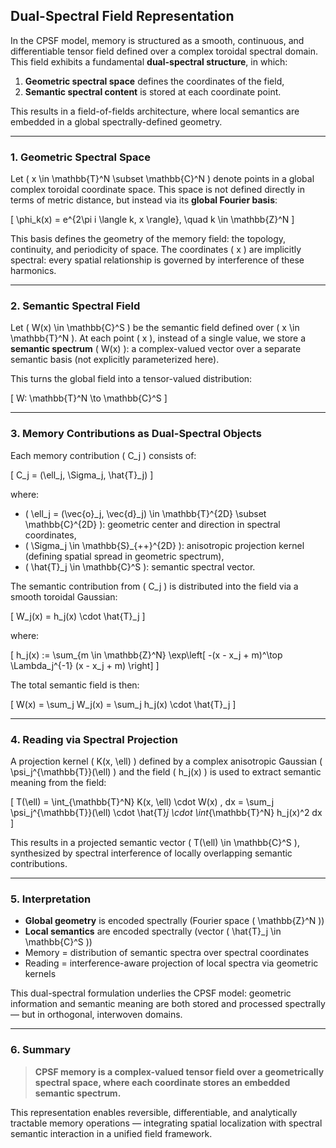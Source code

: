 ## Dual-Spectral Field Representation

In the CPSF model, memory is structured as a smooth, continuous, and differentiable tensor field defined over a complex toroidal spectral domain. This field exhibits a fundamental **dual-spectral structure**, in which:

1. **Geometric spectral space** defines the coordinates of the field,
2. **Semantic spectral content** is stored at each coordinate point.

This results in a field-of-fields architecture, where local semantics are embedded in a global spectrally-defined geometry.

---

### 1. Geometric Spectral Space

Let \( x \in \mathbb{T}^N \subset \mathbb{C}^N \) denote points in a global complex toroidal coordinate space. This space is not defined directly in terms of metric distance, but instead via its **global Fourier basis**:

\[
\phi_k(x) = e^{2\pi i \langle k, x \rangle}, \quad k \in \mathbb{Z}^N
\]

This basis defines the geometry of the memory field: the topology, continuity, and periodicity of space. The coordinates \( x \) are implicitly spectral: every spatial relationship is governed by interference of these harmonics.

---

### 2. Semantic Spectral Field

Let \( W(x) \in \mathbb{C}^S \) be the semantic field defined over \( x \in \mathbb{T}^N \). At each point \( x \), instead of a single value, we store a **semantic spectrum** \( W(x) \): a complex-valued vector over a separate semantic basis (not explicitly parameterized here).

This turns the global field into a tensor-valued distribution:

\[ W: \mathbb{T}^N \to \mathbb{C}^S \]

---

### 3. Memory Contributions as Dual-Spectral Objects

Each memory contribution \( C_j \) consists of:

\[ C_j = (\ell_j, \Sigma_j, \hat{T}_j) \]

where:

- \( \ell_j = (\vec{o}_j, \vec{d}_j) \in \mathbb{T}^{2D} \subset \mathbb{C}^{2D} \): geometric center and direction in spectral coordinates,
- \( \Sigma_j \in \mathbb{S}_{++}^{2D} \): anisotropic projection kernel (defining spatial spread in geometric spectrum),
- \( \hat{T}_j \in \mathbb{C}^S \): semantic spectral vector.

The semantic contribution from \( C_j \) is distributed into the field via a smooth toroidal Gaussian:

\[
W_j(x) = h_j(x) \cdot \hat{T}_j
\]

where:

\[
h_j(x) := \sum_{m \in \mathbb{Z}^N} \exp\left[ -(x - x_j + m)^\top \Lambda_j^{-1} (x - x_j + m) \right]
\]

The total semantic field is then:

\[
W(x) = \sum_j W_j(x) = \sum_j h_j(x) \cdot \hat{T}_j
\]

---

### 4. Reading via Spectral Projection

A projection kernel \( K(x, \ell) \) defined by a complex anisotropic Gaussian \( \psi_j^{\mathbb{T}}(\ell) \) and the field \( h_j(x) \) is used to extract semantic meaning from the field:

\[
T(\ell) = \int_{\mathbb{T}^N} K(x, \ell) \cdot W(x) \, dx = \sum_j \psi_j^{\mathbb{T}}(\ell) \cdot \hat{T}_j \cdot \int_{\mathbb{T}^N} h_j(x)^2 dx
\]

This results in a projected semantic vector \( T(\ell) \in \mathbb{C}^S \), synthesized by spectral interference of locally overlapping semantic contributions.

---

### 5. Interpretation

- **Global geometry** is encoded spectrally (Fourier space \( \mathbb{Z}^N \))
- **Local semantics** are encoded spectrally (vector \( \hat{T}_j \in \mathbb{C}^S \))
- Memory = distribution of semantic spectra over spectral coordinates
- Reading = interference-aware projection of local spectra via geometric kernels

This dual-spectral formulation underlies the CPSF model: geometric information and semantic meaning are both stored and processed spectrally — but in orthogonal, interwoven domains.

---

### 6. Summary

> **CPSF memory is a complex-valued tensor field over a geometrically spectral space, where each coordinate stores an embedded semantic spectrum.**

This representation enables reversible, differentiable, and analytically tractable memory operations — integrating spatial localization with spectral semantic interaction in a unified field framework.

